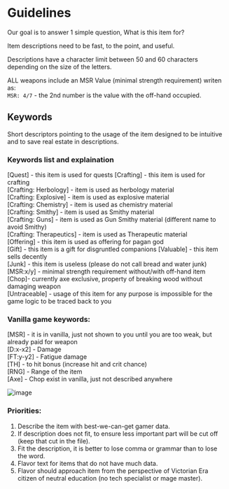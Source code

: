 # Guidelines
Our goal is to answer 1 simple question, What is this item for?

Item descriptions need to be fast, to the point, and useful.

Descriptions have a character limit between 50 and 60 characters depending on the size of the letters.

ALL weapons include an MSR Value (minimal strength requirement) writen as:  
`MSR: 4/7` - the 2nd number is the value with the off-hand occupied.

## Keywords

Short descriptors pointing to the usage of the item designed to be intuitive and to save real estate in descriptions.

### Keywords list and explaination
[Quest] - this item is used for quests
[Crafting] - this item is used for crafting  
[Crafting: Herbology] - item is used as herbology material  
[Crafting: Explosive] - item is used as explosive material  
[Crafting: Chemistry] - item is used as chemistry material  
[Crafting: Smithy] - item is used as Smithy material  
[Crafting: Guns] - item is used as Gun Smithy material (different name to avoid Smithy)  
[Crafting: Therapeutics] - item is used as Therapeutic material  
[Offering] - this item is used as offering for pagan god  
[Gift] - this item is a gift for disgruntled companions 
[Valuable] - this item sells decently  
[Junk] - this item is useless (please do not call bread and water junk)  
[MSR:x/y] - minimal strength requirement without/with off-hand item  
[Chop]- currently axe exclusive, property of breaking wood without damaging weapon  
[Untraceable] - usage of this item for any purpose is impossible for the game logic to be traced back to you 

### Vanilla game keywords:

[MSR] - it is in vanilla, just not shown to you until you are too weak, but already paid for weapon    
[D:x-x2] - Damage    
[FT:y-y2] - Fatigue damage  
[TH] - to hit bonus (increase hit and crit chance)     
[RNG] - Range of the item  
[Axe] - Chop exist in vanilla, just not described anywhere  

![image](https://github.com/user-attachments/assets/903f90ea-efeb-4d64-9d17-6b1a72b5e1f0)

### Priorities:
1. Describe the item with best-we-can-get gamer data.
2. If description does not fit, to ensure less important part will be cut off (keep that cut in the file).
3. Fit the description, it is better to lose comma or grammar than to lose the word.
4. Flavor text for items that do not have much data.
5. Flavor should approach item from the perspective of Victorian Era citizen of neutral education (no tech specialist or mage master).
